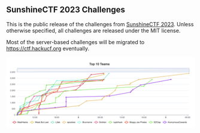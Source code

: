 SunshineCTF 2023 Challenges
-----

This is the public release of the challenges from [SunshineCTF 2023](https://ctftime.org/event/2079). Unless otherwise specified, all challenges are released under the MIT license.

Most of the server-based challenges will be migrated to https://ctf.hackucf.org eventually.

![final scoreboard from SunshineCTF 2023](scoreboard.png)
